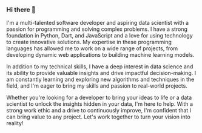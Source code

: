 ### Hi there 👋

I'm a multi-talented software developer and aspiring data scientist with a passion for programming and solving complex problems. I have a strong foundation in Python, Dart, and JavaScript and a love for using technology to create innovative solutions. My expertise in these programming languages has allowed me to work on a wide range of projects, from developing dynamic web applications to building machine learning models.

In addition to my technical skills, I have a deep interest in data science and its ability to provide valuable insights and drive impactful decision-making. I am constantly learning and exploring new algorithms and techniques in the field, and I'm eager to bring my skills and passion to real-world projects.

Whether you're looking for a developer to bring your ideas to life or a data scientist to unlock the insights hidden in your data, I'm here to help. With a strong work ethic and a drive to continuously improve, I'm confident that I can bring value to any project. Let's work together to turn your vision into reality!

<!--
**Sanmeet007/Sanmeet007** is a ✨ _special_ ✨ repository because its `README.md` (this file) appears on your GitHub profile.

Here are some ideas to get you started:

- 🔭 I’m currently working on ...
- 🌱 I’m currently learning ...
- 👯 I’m looking to collaborate on ...
- 🤔 I’m looking for help with ...
- 💬 Ask me about ...
- 📫 How to reach me: ...
- 😄 Pronouns: ...
- ⚡ Fun fact: ...
-->
